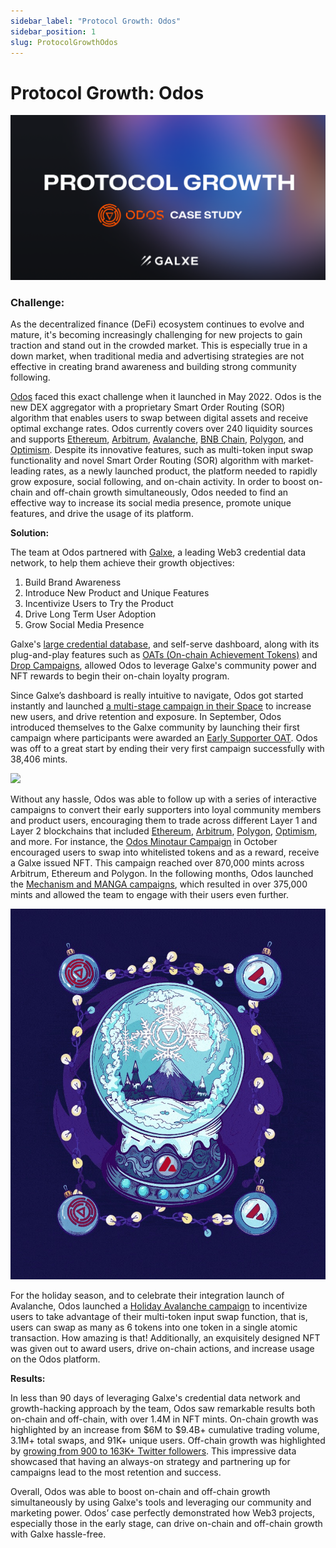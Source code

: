 ```yaml
---
sidebar_label: "Protocol Growth: Odos"
sidebar_position: 1
slug: ProtocolGrowthOdos
---
```

# Protocol Growth: Odos

![](assets/odos-case-study-banner.png)

### **Challenge:**

As the decentralized finance (DeFi) ecosystem continues to evolve and mature, it's becoming increasingly challenging for new projects to gain traction and stand out in the crowded market. This is especially true in a down market, when traditional media and advertising strategies are not effective in creating brand awareness and building strong community following.

[Odos](https://www.odos.xyz/) faced this exact challenge when it launched in May 2022. Odos is the new DEX aggregator with a proprietary Smart Order Routing (SOR) algorithm that enables users to swap between digital assets and receive optimal exchange rates. Odos currently covers over 240 liquidity sources and supports [Ethereum](https://ethereum.org/en/), [Arbitrum](https://arbitrum.io/), [Avalanche](https://www.avax.network/), [BNB Chain](https://www.bnbchain.org/en), [Polygon](https://polygon.technology/), and [Optimism](https://www.optimism.io/). Despite its innovative features, such as multi-token input swap functionality and novel Smart Order Routing (SOR) algorithm with market-leading rates, as a newly launched product, the platform needed to rapidly grow exposure, social following, and on-chain activity. In order to boost on-chain and off-chain growth simultaneously, Odos needed to find an effective way to increase its social media presence, promote unique features, and drive the usage of its platform.

**Solution:**

The team at Odos partnered with [Galxe](https://galxe.com/?utm_source=Docs&utm_medium=Referral&utm_campaign=Odos+Case+Study), a leading Web3 credential data network, to help them achieve their growth objectives:

1. Build Brand Awareness
2. Introduce New Product and Unique Features
3. Incentivize Users to Try the Product
4. Drive Long Term User Adoption
5. Grow Social Media Presence

Galxe's [large credential database](https://gal.xyz/CredentialDataNetwork), and self-serve dashboard, along with its plug-and-play features such as [OATs (On-chain Achievement Tokens)](https://gal.xyz/GalxeOAT) and [Drop Campaigns](https://gal.xyz/GalxeDropCampaign), allowed Odos to leverage Galxe's community power and NFT rewards to begin their on-chain loyalty program.

Since Galxe’s dashboard is really intuitive to navigate, Odos got started instantly and launched [a multi-stage campaign in their Space](https://galxe.com/odos?utm_source=MediumBlog&utm_medium=Referral&utm_campaign=ODOS_Space) to increase new users, and drive retention and exposure. In September, Odos introduced themselves to the Galxe community by launching their first campaign where participants were awarded an [Early Supporter OAT](https://galxe.com/odos/campaign/GCjtWUt2xW?utm_source=MediumBlog&utm_medium=Referral&utm_campaign=Early_Supporter_OAT_Campaign). Odos was off to a great start by ending their very first campaign successfully with 38,406 mints.

![](https://i.seadn.io/gcs/files/7e5de291c7d8c3a80e63b83ecd067117.webp?auto=format&w=2048)

Without any hassle, Odos was able to follow up with a series of interactive campaigns to convert their early supporters into loyal community members and product users, encouraging them to trade across different Layer 1 and Layer 2 blockchains that included [Ethereum](https://ethereum.org/en/), [Arbitrum](https://arbitrum.io/), [Polygon](https://polygon.technology/), [Optimism](https://www.optimism.io/), and more. For instance, the [Odos Minotaur Campaign](https://galxe.com/odos/campaign/GChMBUtwGc?utm_source=Docs&utm_medium=Referral&utm_campaign=Odos+Case+Study) in October encouraged users to swap into whitelisted tokens and as a reward, receive a Galxe issued NFT. This campaign reached over 870,000 mints across Arbitrum, Ethereum and Polygon. In the following months, Odos launched the [Mechanism and MANGA campaigns](https://galxe.com/odos/campaign/GCdGfUwhQa?utm_source=Docs&utm_medium=Referral&utm_campaign=Odos+Case+Study), which resulted in over 375,000 mints and allowed the team to engage with their users even further.

![](assets/fjkj_kauuaixsr_.jpeg)

For the holiday season, and to celebrate their integration launch of Avalanche, Odos launched a [Holiday Avalanche campaign](https://galxe.com/odos/campaign/GCSTuUwUZi?utm_source=MediumBlog&utm_medium=Referral&utm_campaign=Odos+Holiday+Avalanche) to incentivize users to take advantage of their multi-token input swap function, that is, users can swap as many as 6 tokens into one token in a single atomic transaction. How amazing is that! Additionally, an exquisitely designed NFT was given out to award users, drive on-chain actions, and increase usage on the Odos platform.

**Results:**

In less than 90 days of leveraging Galxe's credential data network and growth-hacking approach by the team, Odos saw remarkable results both on-chain and off-chain, with over 1.4M in NFT mints. On-chain growth was highlighted by an increase from $6M to $9.4B+ cumulative trading volume, 3.1M+ total swaps, and 91K+ unique users. Off-chain growth was highlighted by [growing from 900 to 163K+ Twitter followers](https://twitter.com/odosprotocol). This impressive data showcased that having an always-on strategy and partnering up for campaigns lead to the most retention and success.

Overall, Odos was able to boost on-chain and off-chain growth simultaneously by using Galxe's tools and leveraging our community and marketing power. Odos’ case perfectly demonstrated how Web3 projects, especially those in the early stage, can drive on-chain and off-chain growth with Galxe hassle-free.